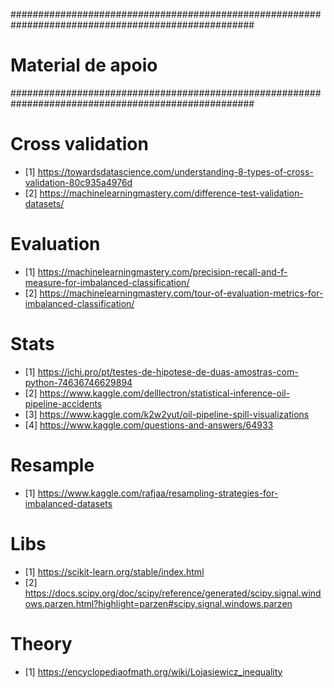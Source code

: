 ####################################################################################################
#					Material de apoio
####################################################################################################

# Cross validation
 - [1] https://towardsdatascience.com/understanding-8-types-of-cross-validation-80c935a4976d
 - [2] https://machinelearningmastery.com/difference-test-validation-datasets/

# Evaluation
 - [1] https://machinelearningmastery.com/precision-recall-and-f-measure-for-imbalanced-classification/
 - [2] https://machinelearningmastery.com/tour-of-evaluation-metrics-for-imbalanced-classification/

# Stats
 - [1] https://ichi.pro/pt/testes-de-hipotese-de-duas-amostras-com-python-74636746629894
 - [2] https://www.kaggle.com/delllectron/statistical-inference-oil-pipeline-accidents
 - [3] https://www.kaggle.com/k2w2yut/oil-pipeline-spill-visualizations
 - [4] https://www.kaggle.com/questions-and-answers/64933

# Resample
 - [1] https://www.kaggle.com/rafjaa/resampling-strategies-for-imbalanced-datasets

# Libs
 - [1] https://scikit-learn.org/stable/index.html
 - [2] https://docs.scipy.org/doc/scipy/reference/generated/scipy.signal.windows.parzen.html?highlight=parzen#scipy.signal.windows.parzen

# Theory
 - [1] https://encyclopediaofmath.org/wiki/Lojasiewicz_inequality

